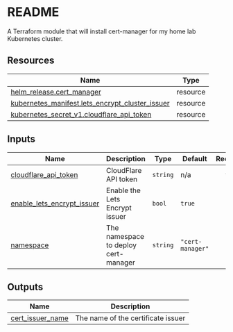 # README
A Terraform module that will install cert-manager for my home lab Kubernetes cluster.

<!-- BEGIN_TF_DOCS -->


## Resources

| Name | Type |
|------|------|
| [helm_release.cert_manager](https://registry.terraform.io/providers/hashicorp/helm/latest/docs/resources/release) | resource |
| [kubernetes_manifest.lets_encrypt_cluster_issuer](https://registry.terraform.io/providers/hashicorp/kubernetes/latest/docs/resources/manifest) | resource |
| [kubernetes_secret_v1.cloudflare_api_token](https://registry.terraform.io/providers/hashicorp/kubernetes/latest/docs/resources/secret_v1) | resource |

## Inputs

| Name | Description | Type | Default | Required |
|------|-------------|------|---------|:--------:|
| <a name="input_cloudflare_api_token"></a> [cloudflare\_api\_token](#input\_cloudflare\_api\_token) | CloudFlare API token | `string` | n/a | yes |
| <a name="input_enable_lets_encrypt_issuer"></a> [enable\_lets\_encrypt\_issuer](#input\_enable\_lets\_encrypt\_issuer) | Enable the Lets Encrypt issuer | `bool` | `true` | no |
| <a name="input_namespace"></a> [namespace](#input\_namespace) | The namespace to deploy cert-manager | `string` | `"cert-manager"` | no |

## Outputs

| Name | Description |
|------|-------------|
| <a name="output_cert_issuer_name"></a> [cert\_issuer\_name](#output\_cert\_issuer\_name) | The name of the certificate issuer |
<!-- END_TF_DOCS -->
